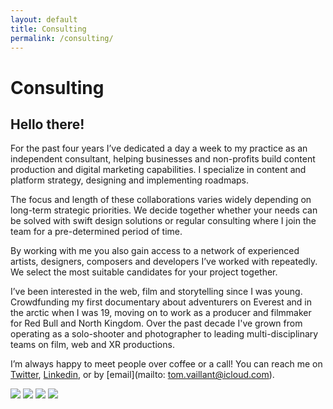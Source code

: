 ```yaml
---
layout: default
title: Consulting
permalink: /consulting/
---
```


# Consulting

## Hello there!
    
For the past four years I’ve dedicated a day a week to my practice as an independent consultant, helping businesses and non-profits build content production and digital marketing capabilities. I specialize in content and platform strategy, designing and implementing roadmaps.

The focus and length of these collaborations varies widely depending on long-term strategic priorities. We decide together whether your needs can be solved with swift design solutions or regular consulting where I join the team for a pre-determined period of time. 

By working with me you also gain access to a network of experienced artists, designers, composers and developers I’ve worked with repeatedly. We select the most suitable candidates for your project together. 

I’ve been interested in the web, film and storytelling since I was young. Crowdfunding my first documentary about adventurers on Everest and in the arctic when I was 19, moving on to work as a producer and filmmaker for Red Bull and North Kingdom. Over the past decade I've grown from operating as a solo-shooter and photographer to leading multi-disciplinary teams on film, web and XR productions. 

I’m always happy to meet people over coffee or a call! You can reach me on [Twitter](https://twitter.com/buriedsignals), [Linkedin](https://www.linkedin.com/in/tomvaillant/), or by [email](mailto: tom.vaillant@icloud.com).

<div class="consulting-logos">
    <img src="../assets/img/redbull.png">
    <img src="../assets/img/northkingdom.png">
    <img src="../assets/img/seedstars.png">
    <img src="../assets/img/immersive-garden.jpg">
</div>